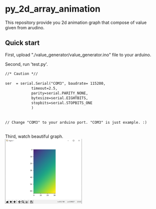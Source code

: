 # py_2d_array_animation
This repository provide you 2d animation graph that compose of value given from arudino.

## Quick start

First, upload "./value_generator/value_generator.ino" file to your arduino.

Second, run 'test.py'.
~~~
//* Caution *//

ser  = serial.Serial("COM3", baudrate= 115200, 
            timeout=2.5, 
            parity=serial.PARITY_NONE, 
            bytesize=serial.EIGHTBITS, 
            stopbits=serial.STOPBITS_ONE
            )


// Change "COM3" to your arduino port. "COM3" is just example. :)
            
~~~

Third, watch beautiful graph.<br>
<img src="./picture/ex.PNG" width="50%" height="50%"></br>
